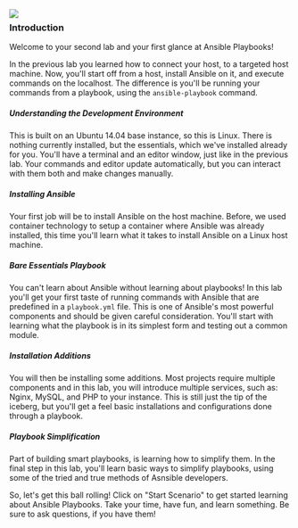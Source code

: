 <img style="float: left;" src="https://user-images.githubusercontent.com/21102559/37881960-a21cb032-306c-11e8-8123-f95b4d39af4d.png">

### Introduction
Welcome to your second lab and your first glance at Ansible Playbooks!

In the previous lab you learned how to connect your host, to a targeted host machine. Now, you'll start off from a host, install Ansible on it, and execute commands on the localhost. The difference is you'll be running your commands from a playbook, using the `ansible-playbook` command.

##### Understanding the Development Environment
This is built on an Ubuntu 14.04 base instance, so this is Linux. There is nothing currently installed, but the essentials, which we've installed already for you. You'll have a terminal and an editor window, just like in the previous lab. Your commands and editor update automatically, but you can interact with them both and make changes manually.

##### Installing Ansible
Your first job will be to install Ansible on the host machine. Before, we used container technology to setup a container where Ansible was already installed, this time you'll learn what it takes to install Ansible on a Linux host machine.

##### Bare Essentials Playbook
You can't learn about Ansible without learning about playbooks! In this lab you'll get your first taste of running commands with Ansible that are predefined in a `playbook.yml` file. This is one of Ansible's most powerful components and should be given careful consideration. You'll start with learning what the playbook is in its simplest form and testing out a common module.

##### Installation Additions
You will then be installing some additions. Most projects require multiple components and in this lab, you will introduce multiple services, such as: Nginx, MySQL, and PHP to your instance. This is still just the tip of the iceberg, but you'll get a feel basic installations and configurations done through a playbook.

##### Playbook Simplification
Part of building smart playbooks, is learning how to simplify them. In the final step in this lab, you'll learn basic ways to simplify playbooks, using some of the tried and true methods of Asnsible developers.

So, let's get this ball rolling! Click on "Start Scenario" to get started learning about Ansible Playbooks. Take your time, have fun, and learn something. Be sure to ask questions, if you have them!
